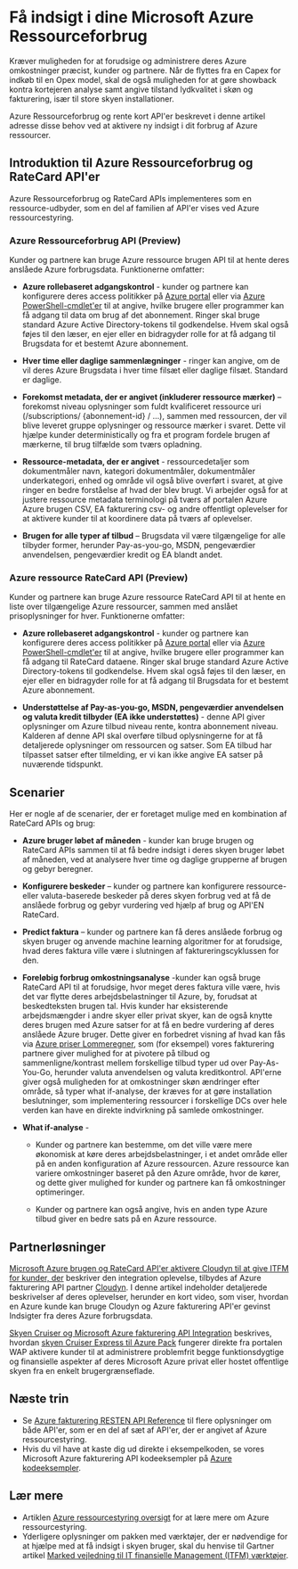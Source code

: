 <properties
   pageTitle="Få indsigt i dine Microsoft Azure Ressourceforbrug | Microsoft Azure"
   description="Indeholder en oversigt over Azure fakturering forbrug og RateCard APIs, som bruges til at give indsigt i Azure Ressourceforbrug og tendenser."
   services=""
   documentationCenter=""
   authors="BryanLa"
   manager="mbaldwin"
   editor=""
   tags="billing"/>

<tags
   ms.service="billing"
   ms.devlang="na"
   ms.topic="article"
   ms.tgt_pltfrm="na"
   ms.workload="billing"
   ms.date="08/16/2016"
   ms.author="mobandyo;bryanla"/>

# <a name="gain-insights-into-your-microsoft-azure-resource-consumption"></a>Få indsigt i dine Microsoft Azure Ressourceforbrug

Kræver muligheden for at forudsige og administrere deres Azure omkostninger præcist, kunder og partnere.  Når de flyttes fra en Capex for indkøb til en Opex model, skal de også muligheden for at gøre showback kontra kortejeren analyse samt angive tilstand lydkvalitet i skøn og fakturering, især til store skyen installationer.

Azure Ressourceforbrug og rente kort API'er beskrevet i denne artikel adresse disse behov ved at aktivere ny indsigt i dit forbrug af Azure ressourcer.  

## <a name="introducing-the-azure-resource-usage-and-ratecard-apis"></a>Introduktion til Azure Ressourceforbrug og RateCard API'er

Azure Ressourceforbrug og RateCard APIs implementeres som en ressource-udbyder, som en del af familien af API'er vises ved Azure ressourcestyring.  

### <a name="azure-resource-usage-api-preview"></a>Azure Ressourceforbrug API (Preview)
Kunder og partnere kan bruge Azure ressource brugen API til at hente deres anslåede Azure forbrugsdata. Funktionerne omfatter:

- **Azure rollebaseret adgangskontrol** - kunder og partnere kan konfigurere deres access politikker på [Azure portal](https://portal.azure.com) eller via [Azure PowerShell-cmdlet'er](powershell-install-configure.md) til at angive, hvilke brugere eller programmer kan få adgang til data om brug af det abonnement. Ringer skal bruge standard Azure Active Directory-tokens til godkendelse. Hvem skal også føjes til den læser, en ejer eller en bidragyder rolle for at få adgang til Brugsdata for et bestemt Azure abonnement.

- **Hver time eller daglige sammenlægninger** - ringer kan angive, om de vil deres Azure Brugsdata i hver time filsæt eller daglige filsæt. Standard er daglige.

- **Forekomst metadata, der er angivet (inkluderer ressource mærker)** – forekomst niveau oplysninger som fuldt kvalificeret ressource uri (/subscriptions/ {abonnement-id} / …), sammen med ressourcen, der vil blive leveret gruppe oplysninger og ressource mærker i svaret. Dette vil hjælpe kunder deterministically og fra et program fordele brugen af mærkerne, til brug tilfælde som tværs opladning.

- **Ressource-metadata, der er angivet** - ressourcedetaljer som dokumentmåler navn, kategori dokumentmåler, dokumentmåler underkategori, enhed og område vil også blive overført i svaret, at give ringer en bedre forståelse af hvad der blev brugt. Vi arbejder også for at justere ressource metadata terminologi på tværs af portalen Azure Azure brugen CSV, EA fakturering csv- og andre offentligt oplevelser for at aktivere kunder til at koordinere data på tværs af oplevelser.

- **Brugen for alle typer af tilbud** – Brugsdata vil være tilgængelige for alle tilbyder former, herunder Pay-as-you-go, MSDN, pengeværdier anvendelsen, pengeværdier kredit og EA blandt andet.

### <a name="azure-resource-ratecard-api-preview"></a>Azure ressource RateCard API (Preview)
Kunder og partnere kan bruge Azure ressource RateCard API til at hente en liste over tilgængelige Azure ressourcer, sammen med anslået prisoplysninger for hver. Funktionerne omfatter:

- **Azure rollebaseret adgangskontrol** - kunder og partnere kan konfigurere deres access politikker på [Azure portal](https://portal.azure.com) eller via [Azure PowerShell-cmdlet'er](powershell-install-configure.md) til at angive, hvilke brugere eller programmer kan få adgang til RateCard dataene. Ringer skal bruge standard Azure Active Directory-tokens til godkendelse. Hvem skal også føjes til den læser, en ejer eller en bidragyder rolle for at få adgang til Brugsdata for et bestemt Azure abonnement.

- **Understøttelse af Pay-as-you-go, MSDN, pengeværdier anvendelsen og valuta kredit tilbyder (EA ikke understøttes)** - denne API giver oplysninger om Azure tilbud niveau rente, kontra abonnement niveau.  Kalderen af denne API skal overføre tilbud oplysningerne for at få detaljerede oplysninger om ressourcen og satser.  Som EA tilbud har tilpasset satser efter tilmelding, er vi kan ikke angive EA satser på nuværende tidspunkt.

## <a name="scenarios"></a>Scenarier

Her er nogle af de scenarier, der er foretaget mulige med en kombination af RateCard APIs og brug:

- **Azure bruger løbet af måneden** - kunder kan bruge brugen og RateCard APIs sammen til at få bedre indsigt i deres skyen bruger løbet af måneden, ved at analysere hver time og daglige grupperne af brugen og gebyr beregner.

- **Konfigurere beskeder** – kunder og partnere kan konfigurere ressource- eller valuta-baserede beskeder på deres skyen forbrug ved at få de anslåede forbrug og gebyr vurdering ved hjælp af brug og API'EN RateCard.

- **Predict faktura** – kunder og partnere kan få deres anslåede forbrug og skyen bruger og anvende machine learning algoritmer for at forudsige, hvad deres faktura ville være i slutningen af faktureringscyklussen for den.

- **Foreløbig forbrug omkostningsanalyse** -kunder kan også bruge RateCard API til at forudsige, hvor meget deres faktura ville være, hvis det var flytte deres arbejdsbelastninger til Azure, by, forudsat at beskedteksten brugen tal. Hvis kunder har eksisterende arbejdsmængder i andre skyer eller privat skyer, kan de også knytte deres brugen med Azure satser for at få en bedre vurdering af deres anslåede Azure bruger. Dette giver en forbedret visning af hvad kan fås via [Azure priser Lommeregner](https://azure.microsoft.com/pricing/calculator/), som (for eksempel) vores fakturering partnere giver mulighed for at pivotere på tilbud og sammenligne/kontrast mellem forskellige tilbud typer ud over Pay-As-You-Go, herunder valuta anvendelsen og valuta kreditkontrol. API'erne giver også muligheden for at omkostninger skøn ændringer efter område, så typer what if-analyse, der kræves for at gøre installation beslutninger, som implementering ressourcer i forskellige DCs over hele verden kan have en direkte indvirkning på samlede omkostninger.

- **What if-analyse** -

    - Kunder og partnere kan bestemme, om det ville være mere økonomisk at køre deres arbejdsbelastninger, i et andet område eller på en anden konfiguration af Azure ressourcen. Azure ressource kan variere omkostninger baseret på den Azure område, hvor de kører, og dette giver mulighed for kunder og partnere kan få omkostninger optimeringer.

    - Kunder og partnere kan også angive, hvis en anden type Azure tilbud giver en bedre sats på en Azure ressource.

## <a name="partner-solutions"></a>Partnerløsninger

[Microsoft Azure brugen og RateCard API'er aktivere Cloudyn til at give ITFM for kunder, der](billing-usage-rate-card-partner-solution-cloudyn.md) beskriver den integration oplevelse, tilbydes af Azure fakturering API partner [Cloudyn](https://www.cloudyn.com/microsoft-azure/).  I denne artikel indeholder detaljerede beskrivelser af deres oplevelser, herunder en kort video, som viser, hvordan en Azure kunde kan bruge Cloudyn og Azure fakturering API'er gevinst Indsigter fra deres Azure forbrugsdata.

[Skyen Cruiser og Microsoft Azure fakturering API Integration](billing-usage-rate-card-partner-solution-cloudcruiser.md) beskrives, hvordan [skyen Cruiser Express til Azure Pack](http://www.cloudcruiser.com/partners/microsoft/) fungerer direkte fra portalen WAP aktivere kunder til at administrere problemfrit begge funktionsdygtige og finansielle aspekter af deres Microsoft Azure privat eller hostet offentlige skyen fra en enkelt brugergrænseflade.   

## <a name="next-steps"></a>Næste trin
+ Se [Azure fakturering RESTEN API Reference](https://msdn.microsoft.com/library/azure/1ea5b323-54bb-423d-916f-190de96c6a3c) til flere oplysninger om både API'er, som er en del af sæt af API'er, der er angivet af Azure ressourcestyring.
+ Hvis du vil have at kaste dig ud direkte i eksempelkoden, se vores Microsoft Azure fakturering API kodeeksempler på [Azure kodeeksempler](https://azure.microsoft.com/documentation/samples/?term=billing).

## <a name="learn-more"></a>Lær mere
+ Artiklen [Azure ressourcestyring oversigt](azure-resource-manager/resource-group-overview.md) for at lære mere om Azure ressourcestyring.
+ Yderligere oplysninger om pakken med værktøjer, der er nødvendige for at hjælpe med at få indsigt i skyen bruger, skal du henvise til Gartner artikel [Marked vejledning til IT finansielle Management (ITFM) værktøjer](http://www.gartner.com/technology/reprints.do?id=1-212F7AL&ct=140909&st=sb).
